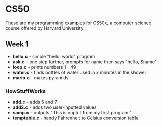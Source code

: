 # CS50

These are my programming examples for CS50x, a computer science course offered by Harvard University.

## Week 1
* **hello.c** - simple "hello, world" program
* **ask.c** - one step further, prompts for name then says "hello, $name"
* **loop.c** - prints numbers 1 - 49
* **water.c** - finds bottles of water used in *x* minutes in the shower
* **mario.c** - makes pyramids

### HowStuffWorks
* **add.c** - adds 5 and 7
* **add2.c** - adds two user-inputted values
* **samp.c** - outputs "This is ouptut from my first program!"
* **temptable.c** - handy Fahrenheit to Celsius conversion table
